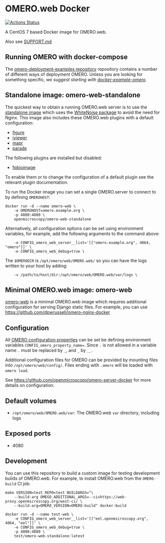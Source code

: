OMERO.web Docker
================

[![Actions Status](https://github.com/ome/omero-web-docker/workflows/Build/badge.svg)](https://github.com/ome/omero-web-docker/actions)

A CentOS 7 based Docker image for OMERO.web.

Also see [SUPPORT.md](./SUPPORT.md)

Running OMERO with docker-compose
---------------------------------

 The [omero-deployment-examples repository](https://github.com/ome/omero-deployment-examples/) repository
contains a number of different ways of deployment OMERO. Unless you are looking for something
specific, *we suggest starting with [docker-example-omero](https://github.com/ome/docker-example-omero).*

Standalone image: omero-web-standalone
--------------------------------------

The quickest way to obtain a running OMERO.web server is to use
the [standalone image](https://hub.docker.com/r/openmicroscopy/omero-web-standalone/)
which uses the [WhiteNoise package](http://whitenoise.evans.io/en/stable/)
to avoid the need for Nginx.
This image also includes these OMERO.web plugins with a default configuration:
- [figure](https://www.openmicroscopy.org/omero/figure/)
- [iviewer](https://www.openmicroscopy.org/omero/iviewer/)
- [mapr](https://pypi.org/project/omero-mapr/)
- [parade](https://pypi.org/project/omero-parade/)

The following plugins are installed but disabled:
- [fpbioimage](https://pypi.org/project/omero-fpbioimage/)

To enable them or to change the configuration of a default plugin see the relevant plugin documentation.


To run the Docker image you can set a single OMERO.server to connect to by defining `OMEROHOST`:

    docker run -d --name omero-web \
        -e OMEROHOST=omero.example.org \
        -p 4080:4080 \
        openmicroscopy/omero-web-standalone

Alternatively, all configuration options can be set using environment variables, for example,
add the following arguments to the command above:

        -e CONFIG_omero_web_server__list='[["omero.example.org", 4064, "omero"]]' \
        -e CONFIG_omero_web_debug=true \

The `$OMERODIR` is `/opt/omero/web/OMERO.web/` so you can have the logs written to your host
by adding:

        -v /path/to/host/dir:/opt/omero/web/OMERO.web/var/logs \

Minimal OMERO.web image: omero-web
----------------------------------

[omero-web](https://hub.docker.com/r/openmicroscopy/omero-web/)
is a minimal OMERO.web image which requires additional configuration for serving Django static files.
For example, you can use https://github.com/dpwrussell/omero-nginx-docker


Configuration
-------------

All [OMERO configuration properties](https://docs.openmicroscopy.org/latest/omero/sysadmins/config.html) can be set be defining environment variables `CONFIG_omero_property_name=`.
Since `.` is not allowed in a variable name `.` must be replaced by `_`, and `_` by `__`.

Additional configuration files for OMERO can be provided by mounting files into `/opt/omero/web/config/`.
Files ending with `.omero` will be loaded with `omero load`.

See https://github.com/openmicroscopy/omero-server-docker for more details on configuration.


Default volumes
---------------

- `/opt/omero/web/OMERO.web/var`: The OMERO.web `var` directory, including logs


Exposed ports
-------------

- 4080


Development
-----------

You can use this repository to build a custom image for testing development builds of OMERO.web.
For example, to install OMERO.web from the `OMERO-build` CI job:

    make VERSION=test REPO=test BUILDARGS="\
        --build-arg OMEGO_ADDITIONAL_ARGS=--ci=https://web-proxy.openmicroscopy.org/west-ci/ \
        --build-arg=OMERO_VERSION=OMERO-build" docker-build

    docker run -d --name test-web \
        -e CONFIG_omero_web_server__list='[["eel.openmicroscopy.org", 4064, "eel"]]' \
        -e CONFIG_omero_web_debug=true \
        -p 4080:4080 \
        test/omero-web-standalone:latest
